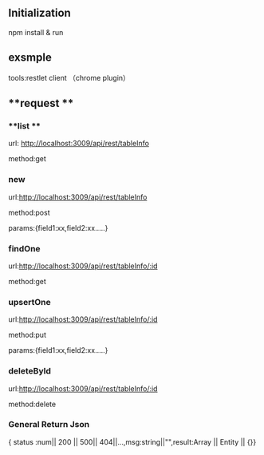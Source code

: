 ## **Initialization**

npm install  &  run

## **exsmple**

tools:restlet client （chrome plugin）

## **request **

### **list  **

url: [http://localhost:3009/api/rest/tableInfo](http://localhost:3009/api/rest/tableInfo)

method:get

### new

url:[http://localhost:3009/api/rest/tableInfo](http://localhost:3009/api/rest/tableInfo)

method:post

params:{field1:xx,field2:xx.....}

### findOne

url:[http://localhost:3009/api/rest/tableInfo/:id](http://localhost:3009/api/rest/tableInfo/:id)

method:get

### upsertOne

url:[http://localhost:3009/api/rest/tableInfo/:id](http://localhost:3009/api/rest/tableInfo/:id)

method:put

params:{field1:xx,field2:xx.....}

### deleteById

url:[http://localhost:3009/api/rest/tableInfo/:id](http://localhost:3009/api/rest/tableInfo/:id)

method:delete

### General Return Json

{ status :num\|\| 200 \|\| 500\|\| 404\|\|...,msg:string\|\|"",result:Array \|\| Entity \|\| {}}

